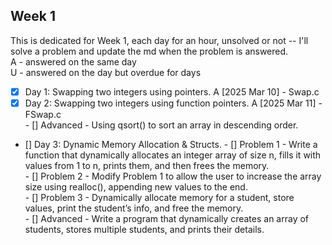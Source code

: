 ## Week 1
This is dedicated for Week 1, each day for an hour, unsolved or not -- I'll solve a problem and update the md when the problem is answered. <br />
A - answered on the same day <br />
U - answered on the day but overdue for days <br />

- [x] Day 1: Swapping two integers using pointers. A [2025 Mar 10] - Swap.c
- [x] Day 2: Swapping two integers using function pointers. A [2025 Mar 11] - FSwap.c <br />
        - [] Advanced - Using qsort() to sort an array in descending order.
- [] Day 3: Dynamic Memory Allocation & Structs.
        - [] Problem 1 - Write a function that dynamically allocates an integer array of size n, fills it with values from 1 to n, prints them, and then frees the memory. <br />
        - [] Problem 2 - Modify Problem 1 to allow the user to increase the array size using realloc(), appending new values to the end. <br />
        - [] Problem 3 - Dynamically allocate memory for a student, store values, print the student’s info, and free the memory. <br />
        - [] Advanced - Write a program that dynamically creates an array of students, stores multiple students, and prints their details. <br />
